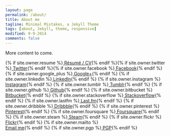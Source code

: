```yaml
---
layout: page
permalink: /about/
title: About me
tagline: Minimal Mistakes, a Jekyll Theme
tags: [about, Jekyll, theme, responsive]
modified: 9-9-2014
comments: false
---
```



<p>More content to come. </p>
{% if site.owner.resume %}<a href="{{ site.owner.resume }}" class="author-social"><i class="fa fa-file"></i> Résumé / CV</a>{% endif %}{% if site.owner.twitter %}<a href="http://twitter.com/{{ site.owner.twitter }}" class="author-social" target="_blank"><i class="fa fa-twitter-square"></i> Twitter</a>{% endif %}{% if site.owner.facebook %}<a href="http://facebook.com/{{ site.owner.facebook }}" class="author-social" target="_blank"><i class="fa fa-facebook-square"></i> Facebook</a>{% endif %}
{% if site.owner.google_plus %}<a href="http://plus.google.com/+{{ site.owner.google_plus }}" class="author-social" target="_blank"><i class="fa fa-google-plus-square"></i> Google+</a>{% endif %}
{% if site.owner.linkedin %}<a href="http://linkedin.com/in/{{ site.owner.linkedin }}" class="author-social" target="_blank"><i class="fa fa-linkedin-square"></i> LinkedIn</a>{% endif %}
{% if site.owner.instagram %}<a href="http://instagram.com/{{ site.owner.instagram }}" class="author-social" target="_blank"><i class="fa fa-instagram"></i> Instagram</a>{% endif %}
{% if site.owner.tumblr %}<a href="http://{{ site.owner.tumblr }}.tumblr.com" class="author-social" target="_blank"><i class="fa fa-tumblr-square"></i> Tumblr</a>{% endif %}
{% if site.owner.github %}<a href="http://github.com/{{ site.owner.github }}" class="author-social" target="_blank"><i class="fa fa-github"></i> Github</a>{% endif %}
{% if site.owner.bitbucket %}<a href="http://bitbucket.org/{{ site.owner.bitbucket }}" class="author-social" target="_blank"><i class="fa fa-bitbucket"></i> Bitbucket</a>{% endif %}
{% if site.owner.stackoverflow %}<a href="http://stackoverflow.com/users/{{ site.owner.stackoverflow }}" class="author-social" target="_blank"><i class="fa fa-stack-overflow"></i> Stackoverflow</a>{% endif %}
{% if site.owner.lastfm %}<a href="http://lastfm.com/user/{{ site.owner.lastfm }}" class="author-social" target="_blank"><i class="fa fa-music"></i> Last.fm</a>{% endif %}
{% if site.owner.dribbble %}<a href="http://dribbble.com/{{ site.owner.dribbble }}" class="author-social" target="_blank"><i class="fa fa-dribbble"></i> Dribbble</a>{% endif %}
{% if site.owner.pinterest %}<a href="http://www.pinterest.com/{{ site.owner.pinterest }}" class="author-social" target="_blank"><i class="fa fa-pinterest"></i> Pinterest</a>{% endif %}
{% if site.owner.foursquare %}<a href="http://foursquare.com/{{ site.owner.foursquare }}" class="author-social" target="_blank"><i class="fa fa-foursquare"></i> Foursquare</a>{% endif %}
{% if site.owner.steam %}<a href="http://steamcommunity.com/id/{{ site.owner.steam }}" class="author-social" target="_blank"><i class="fa fa-steam-square"></i> Steam</a>{% endif %}
{% if site.owner.flickr %}<a href="http://www.flickr.com/photos/{{ site.owner.flickr }}" class="author-social" target="_blank"><i class="fa fa-flickr"></i> Flickr</a>{% endif %}
{% if site.owner.mailto %}<br/><a href="mailto:{{ site.owner.email }}" class="author-social" target="_blank"><i class="fa fa-envelope-square"></i>Email me</a>{% endif %}
{% if site.owner.pgp %}<a href="#" class="author-social" target="_blank"><i class="fa fa-lock"></i> PGP</a>{% endif %}